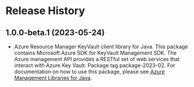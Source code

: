 # Release History

## 1.0.0-beta.1 (2023-05-24)

- Azure Resource Manager KeyVault client library for Java. This package contains Microsoft Azure SDK for KeyVault Management SDK. The Azure management API provides a RESTful set of web services that interact with Azure Key Vault. Package tag package-2023-02. For documentation on how to use this package, please see [Azure Management Libraries for Java](https://aka.ms/azsdk/java/mgmt).
